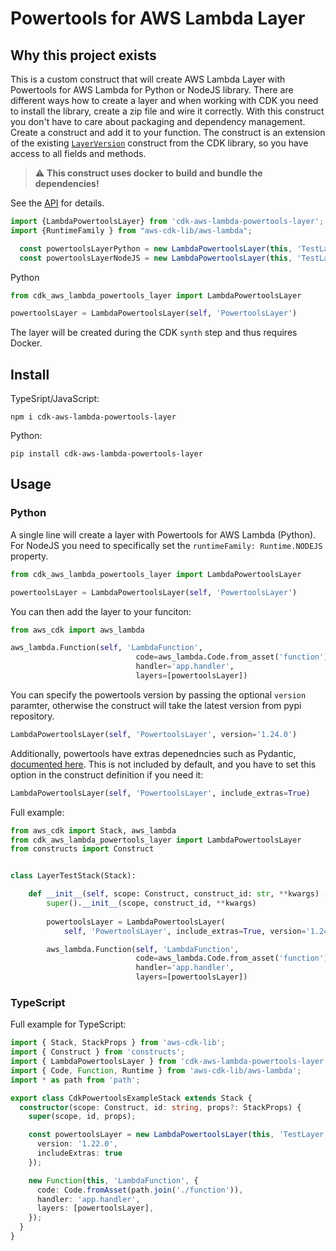 # Powertools for AWS Lambda Layer

## Why this project exists

This is a custom construct that will create AWS Lambda Layer with Powertools for AWS Lambda for Python or NodeJS library. There are different
ways how to create a layer and when working with CDK you need to install the library, create a zip file and wire it
correctly. With this construct you don't have to care about packaging and dependency management. Create a construct
and add it to your function. The construct is an extension of the
existing [`LayerVersion`](https://docs.aws.amazon.com/cdk/api/v2/docs/aws-cdk-lib.aws_lambda.LayerVersion.html) construct
from the CDK library, so you have access to all fields and methods.

> ⚠️ **This construct uses docker to build and bundle the dependencies!**

See the [API](API.md) for details.

```typescript
import {LambdaPowertoolsLayer} from 'cdk-aws-lambda-powertools-layer';
import {RuntimeFamily } from "aws-cdk-lib/aws-lambda";

  const powertoolsLayerPython = new LambdaPowertoolsLayer(this, 'TestLayer', {runtimeFamily: RuntimeFamily.PYTHON});
  const powertoolsLayerNodeJS = new LambdaPowertoolsLayer(this, 'TestLayer', {runtimeFamily: RuntimeFamily.NODEJS});
```

Python

```python
from cdk_aws_lambda_powertools_layer import LambdaPowertoolsLayer

powertoolsLayer = LambdaPowertoolsLayer(self, 'PowertoolsLayer')
```

The layer will be created during the CDK `synth` step and thus requires Docker.

## Install

TypeSript/JavaScript:

```shell
npm i cdk-aws-lambda-powertools-layer
```

Python:

```shell
pip install cdk-aws-lambda-powertools-layer
```

## Usage

### Python

A single line will create a layer with Powertools for AWS Lambda (Python). For NodeJS you need to specifically set the `runtimeFamily: Runtime.NODEJS` property.

```python
from cdk_aws_lambda_powertools_layer import LambdaPowertoolsLayer

powertoolsLayer = LambdaPowertoolsLayer(self, 'PowertoolsLayer')
```

You can then add the layer to your funciton:

```python
from aws_cdk import aws_lambda

aws_lambda.Function(self, 'LambdaFunction',
                            code=aws_lambda.Code.from_asset('function'),
                            handler='app.handler',
                            layers=[powertoolsLayer])
```

You can specify the powertools version by passing the optional `version` paramter, otherwise the construct will take the
latest version from pypi repository.

```python
LambdaPowertoolsLayer(self, 'PowertoolsLayer', version='1.24.0')
```

Additionally, powertools have extras depenedncies such as
Pydantic, [documented here](https://awslabs.github.io/aws-lambda-powertools-python/latest/#lambda-layer). This is not
included by default, and you have to set this option in the construct definition if you need it:

```python
LambdaPowertoolsLayer(self, 'PowertoolsLayer', include_extras=True)
```

Full example:

```python
from aws_cdk import Stack, aws_lambda
from cdk_aws_lambda_powertools_layer import LambdaPowertoolsLayer
from constructs import Construct


class LayerTestStack(Stack):

    def __init__(self, scope: Construct, construct_id: str, **kwargs) -> None:
        super().__init__(scope, construct_id, **kwargs)
        
        powertoolsLayer = LambdaPowertoolsLayer(
            self, 'PowertoolsLayer', include_extras=True, version='1.24.0')

        aws_lambda.Function(self, 'LambdaFunction',
                            code=aws_lambda.Code.from_asset('function'),
                            handler='app.handler',
                            layers=[powertoolsLayer])

```

### TypeScript 

Full example for TypeScript:

```typescript
import { Stack, StackProps } from 'aws-cdk-lib';
import { Construct } from 'constructs';
import { LambdaPowertoolsLayer } from 'cdk-aws-lambda-powertools-layer';
import { Code, Function, Runtime } from 'aws-cdk-lib/aws-lambda';
import * as path from 'path';

export class CdkPowertoolsExampleStack extends Stack {
  constructor(scope: Construct, id: string, props?: StackProps) {
    super(scope, id, props);

    const powertoolsLayer = new LambdaPowertoolsLayer(this, 'TestLayer', {
      version: '1.22.0',
      includeExtras: true
    });

    new Function(this, 'LambdaFunction', {
      code: Code.fromAsset(path.join('./function')),
      handler: 'app.handler',
      layers: [powertoolsLayer],
    });
  }
}

```

